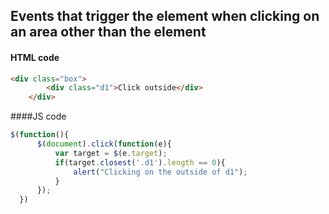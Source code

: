 ## Events that trigger the element when clicking on an area other than the element
#### HTML code
```html
<div class="box">
		<div class="d1">Click outside</div>
	</div>
  ```
  ####JS code
  ```javascript
  $(function(){		
		$(document).click(function(e){
			var target = $(e.target);
			if(target.closest('.d1').length == 0){
        		alert("Clicking on the outside of d1");		
			}
		});	
	})
